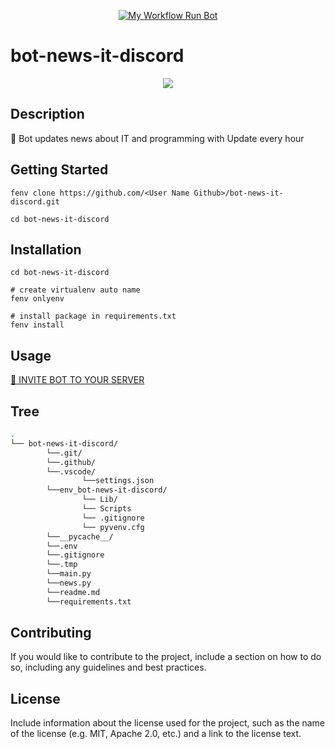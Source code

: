 <div align="center">

[![My Workflow Run Bot](https://github.com/watchakorn-18k/bot-news-it-discord/actions/workflows/run_bot.yml/badge.svg)](https://github.com/watchakorn-18k/bot-news-it-discord/actions/workflows/run_bot.yml)

</div>

# bot-news-it-discord

<p align="center">
<img src="https://cdn.discordapp.com/attachments/1100109646909407404/1100174969373212813/image.png">
</p>

## Description

📑 Bot updates news about IT and programming with Update every hour

## Getting Started

```
fenv clone https://github.com/<User Name Github>/bot-news-it-discord.git

cd bot-news-it-discord

```

## Installation

```
cd bot-news-it-discord

# create virtualenv auto name
fenv onlyenv

# install package in requirements.txt
fenv install

```

## Usage

[📑 INVITE BOT TO YOUR SERVER](https://discord.com/api/oauth2/authorize?client_id=1100078503946358915&permissions=2199023987904&scope=bot)

## Tree

<!--- Start Tree --->

```bash
.
└── bot-news-it-discord/
        └──.git/
        └──.github/
        └──.vscode/
                └──settings.json
        └──env_bot-news-it-discord/
                └── Lib/
                └── Scripts
                └── .gitignore
                └── pyvenv.cfg
        └──__pycache__/
        └──.env
        └──.gitignore
        └──.tmp
        └──main.py
        └──news.py
        └──readme.md
        └──requirements.txt

```

<!--- End Tree --->

## Contributing

If you would like to contribute to the project, include a section on how to do so, including any guidelines and best practices.

## License

Include information about the license used for the project, such as the name of the license (e.g. MIT, Apache 2.0, etc.) and a link to the license text.
